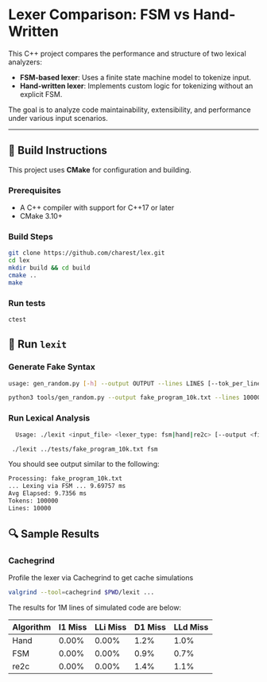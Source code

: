 # Lexer Comparison: FSM vs Hand-Written

This C++ project compares the performance and structure of two lexical analyzers:

- **FSM-based lexer**: Uses a finite state machine model to tokenize input.
- **Hand-written lexer**: Implements custom logic for tokenizing without an explicit FSM.

The goal is to analyze code maintainability, extensibility, and performance under various input scenarios.

---

## 🔧 Build Instructions

This project uses **CMake** for configuration and building.

### Prerequisites

- A C++ compiler with support for C++17 or later
- CMake 3.10+

### Build Steps

```bash
git clone https://github.com/charest/lex.git
cd lex
mkdir build && cd build
cmake ..
make
```

### Run tests
```bash
ctest
```

## 🏃 Run ```lexit```

### Generate Fake Syntax
```bash
usage: gen_random.py [-h] --output OUTPUT --lines LINES [--tok_per_line TOK_PER_LINE]

python3 tools/gen_random.py --output fake_program_10k.txt --lines 10000
```

### Run Lexical Analysis
```bash
  Usage: ./lexit <input_file> <lexer_type: fsm|hand|re2c> [--output <file>] [--iters 5]

 ./lexit ../tests/fake_program_10k.txt fsm
```
You should see output similar to the following:
```bash
Processing: fake_program_10k.txt
... Lexing via FSM ... 9.69757 ms
Avg Elapsed: 9.7356 ms
Tokens: 100000
Lines: 10000
```

## 🔍 Sample Results

### Cachegrind

Profile the lexer via Cachegrind to get cache simulations
```bash
valgrind --tool=cachegrind $PWD/lexit ...
```

The results for 1M lines of simulated code are below: 

| Algorithm | I1 Miss | LLi Miss | D1 Miss | LLd Miss |
| ---- | ----- | ----- | ---- | ---- |
| Hand | 0.00% | 0.00% | 1.2% | 1.0% |
| FSM  | 0.00% | 0.00% | 0.9% | 0.7% |
| re2c | 0.00% | 0.00% | 1.4% | 1.1% |
